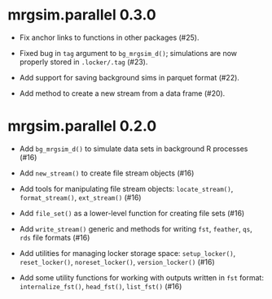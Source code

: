 # mrgsim.parallel 0.3.0

- Fix anchor links to functions in other packages (#25). 

- Fixed bug in `tag` argument to `bg_mrgsim_d()`; simulations are now
  properly stored in `.locker/.tag` (#23). 

- Add support for saving background sims in parquet format (#22).

- Add method to create a new stream from a data frame (#20).


# mrgsim.parallel 0.2.0

- Add `bg_mrgsim_d()` to simulate data sets in background R processes (#16)

- Add `new_stream()` to create file stream objects (#16)

- Add tools for manipulating file stream objects: `locate_stream()`, 
  `format_stream()`, `ext_stream()` (#16)
  
- Add `file_set()` as a lower-level function for creating file sets (#16)

- Add `write_stream()` generic and methods for writing `fst`, `feather`, `qs`,
  `rds` file formats (#16)
  
- Add utilities for managing locker storage space: `setup_locker()`, 
  `reset_locker()`, `noreset_locker()`, `version_locker()` (#16)

- Add some utility functions for working with outputs written in `fst` format:
  `internalize_fst()`, `head_fst()`, `list_fst()` (#16)
